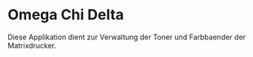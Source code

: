 # Omega Chi Delta

Diese Applikation dient zur Verwaltung der Toner und Farbbaender der Matrixdrucker. 
